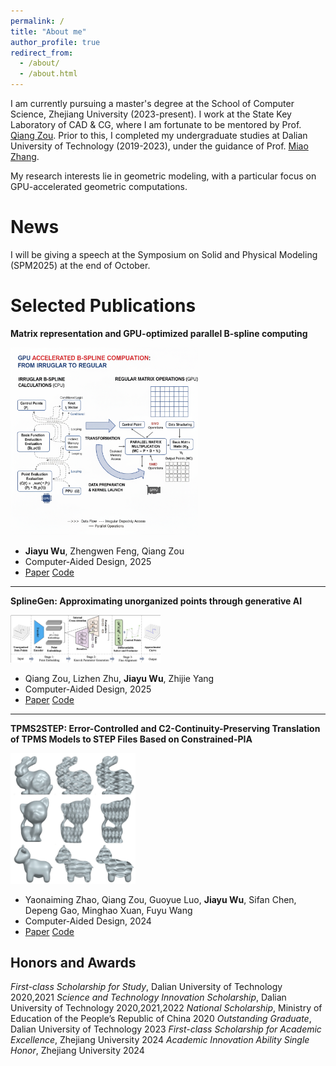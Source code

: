 ```yaml
---
permalink: /
title: "About me"
author_profile: true
redirect_from: 
  - /about/
  - /about.html
---
```



I am currently pursuing a master's degree at the School of Computer Science, Zhejiang University (2023-present). I work at the State Key Laboratory of CAD & CG, where I am fortunate to be mentored by Prof. [Qiang Zou](https://qiang-zou.github.io/). Prior to this, I completed my undergraduate studies at Dalian University of Technology (2019-2023), under the guidance of Prof. [Miao Zhang](https://scholar.google.com/citations?hl=zh-CN&user=Uu5ct6YAAAAJ&view_op=list_works&sortby=pubdate).

My research interests lie in geometric modeling, with a particular focus on GPU-accelerated geometric computations.

News
======
I will be giving a speech at the Symposium on Solid and Physical Modeling (SPM2025) at the end of October.


Selected Publications
======
**Matrix representation and GPU-optimized parallel B-spline computing**

<img src="images/GPU_computation.png" width="300" /> 

   -  **Jiayu Wu**, Zhengwen Feng, Qiang Zou  
   -  Computer-Aided Design, 2025  
   -  [Paper](https://doi.org/10.1016/j.cad.2025.103948) [Code](https://github.com/Qiang-Zou/Matrix-CAD) 

---

**SplineGen: Approximating unorganized points through generative AI**

<img src="images/splinegen.png" width="240" /> 

   - Qiang Zou, Lizhen Zhu, **Jiayu Wu**, Zhijie Yang  
   - Computer-Aided Design, 2025  
   - [Paper](https://doi.org/10.1016/j.cad.2024.103809) [Code](https://github.com/Qiang-Zou/SplineGen)

---

**TPMS2STEP: Error-Controlled and C2-Continuity-Preserving Translation of TPMS Models to STEP Files Based on Constrained-PIA**

<img src="images/tpms2step.png" width="200" /> 

   - Yaonaiming Zhao, Qiang Zou, Guoyue Luo, **Jiayu Wu**, Sifan Chen, Depeng Gao, Minghao Xuan, Fuyu Wang  
   - Computer-Aided Design, 2024  
   - [Paper](https://doi.org/10.1016/j.cad.2024.103726) [Code](https://github.com/Qiang-Zou/TPMS2STEP)

Honors and Awards
------
*First-class Scholarship for Study*, Dalian University of Technology 2020,2021
*Science and Technology Innovation Scholarship*, Dalian University of Technology 2020,2021,2022
*National Scholarship*, Ministry of Education of the People’s Republic of China 2020
*Outstanding Graduate*, Dalian University of Technology 2023
*First-class Scholarship for Academic Excellence*, Zhejiang University 2024
*Academic Innovation Ability Single Honor*, Zhejiang University 2024
